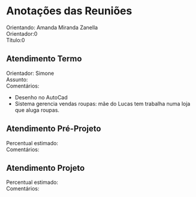 # Anotações das Reuniões

Orientando: Amanda Miranda Zanella  
Orientador:0  
Título:0

## Atendimento Termo

Orientador: Simone  
Assunto:  
Comentários:  

- Desenho no AutoCad  
- Sistema gerencia vendas roupas: mãe do Lucas tem trabalha numa loja que aluga roupas.  

## Atendimento Pré-Projeto

Percentual estimado:  
Comentários:  

## Atendimento Projeto

Percentual estimado:  
Comentários:  
